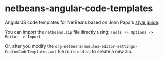 # netbeans-angular-code-templates
AngularJS code templates for NetBeans based on John Papa's <a href="https://github.com/johnpapa/angular-styleguide">style guide</a>.

You can import the <code>netbeans.zip</code> file directly using: <code>Tools -> Options -> Editor -> Import</code>

Or, after you modify the <code>org-netbeans-modules-editor-settings-CustomCodeTemplates.xml</code> file run <code>build.sh</code> to create a new zip.
